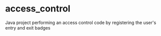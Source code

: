# access_control
Java project performing an access control code by registering the user's entry and exit badges
